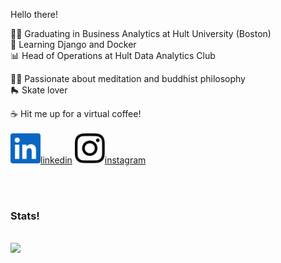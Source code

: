 <!DOCTYPE html>
<html>
  <p> Hello there! </p>
  
  
  
  🧑‍🎓 Graduating in Business Analytics at Hult University (Boston)<br>
  📘 Learning Django and Docker<br>
  📊 Head of Operations at Hult Data Analytics Club<br>
  
  🧘‍♂️ Passionate about meditation and buddhist philosophy<br>
  🛼 Skate lover<br>
  
  ☕ Hit me up for a virtual coffee!<br><br>
  <img href="https://www.linkedin.com/in/nicola-bini/" src="logos\linkedin-icon.svg" width="48" height="48" style="background-color:white;">[linkedin]
  <img href="https://www.instagram.com/nicolab.367/?hl=en" src="logos\instagram-icon.png" width="48" height="48" style="background-color:white;">[instagram]
  
  <br><br>
  
  
  
  <h3>Stats!</h3><br>
  <img src="https://github-readme-stats.vercel.app/api?username=Nicola-Bini&&show_icons=true&title_color=ffffff&icon_color=bb2acf&text_color=daf7dc&bg_color=151515">
  
  
  
</html>


[instagram]:  https://www.linkedin.com/in/nicola-bini/
[linkedin]:   https://www.instagram.com/nicolab.367/?hl=en

